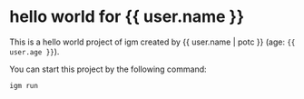 # hello world for {{ user.name }}

This is a hello world project of igm created by {{ user.name | potc }} (age: `{{ user.age }}`).

You can start this project by the following command:

```shell
igm run
```
